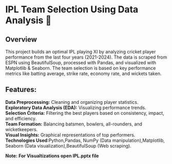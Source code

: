 # IPL Team Selection Using Data Analysis 🏏
## Overview
This project builds an optimal IPL playing XI by analyzing cricket player performance from the last four years (2021-2024). The data is scraped from ESPN using BeautifulSoup, processed with Pandas, and visualized with Matplotlib & Seaborn. The team selection is based on key performance metrics like batting average, strike rate, economy rate, and wickets taken.
## Features: 
**Data Preprocessing:** Cleaning and organizing player statistics.<br>
**Exploratory Data Analysis (EDA):** Visualizing performance trends.<br>
**Selection Criteria:** Filtering the best players based on consistency, impact, and efficiency.<br>
**Team Formation:** Balancing batsmen, bowlers, all-rounders, and wicketkeepers.<br>
**Visual Insights:** Graphical representations of top performers.<br>
**Technologies Used**:Python,Pandas, NumPy (Data manipulation),Matplotlib, Seaborn (Data visualization),BeautifulSoup (Web scraping).<br>

**Note:**
**For Visualtizations open IPL.pptx file**
